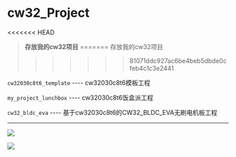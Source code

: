 # cw32_Project

<<<<<<< HEAD




> **存放我的cw32项目**
=======
存放我的cw32项目
>>>>>>> 81071ddc927ac6be4beb5dbde0cfeb4c1c3e2441

`cw32030c8t6_template` ---- cw32030c8t6模板工程

`my_project_lunchbox` ---- cw32030c8t6饭盒派工程

`cw32_bldc_eva` ---- 基于cw32030c8t6的CW32_BLDC_EVA无刷电机板工程



---------------------------------------------------------------------------------------------------------------------

![](https://image-1309791158.cos.ap-guangzhou.myqcloud.com/其他/QQ截图20230610213046.jpg)

![](https://image-1309791158.cos.ap-guangzhou.myqcloud.com/其他/QQ截图20230611085426.webp)